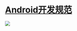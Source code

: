 # <a href="https://github.com/futurice/android-best-practices/blob/master/translations/Chinese/README.cn.md">Android开发规范</a>

![](http://images2015.cnblogs.com/blog/808795/201611/808795-20161109163735827-2042726753.png)
